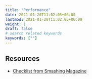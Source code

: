 ```yaml
---
title: "Performance"
date: 2021-01-20T11:02:05+06:00
lastmod: 2021-01-20T11:02:05+06:00
weight: 1
draft: false
# search related keywords
keywords: [""]
---
```


## Resources
* [Checklist from Smashing Magazine](https://www.smashingmagazine.com/2021/01/front-end-performance-2021-free-pdf-checklist/)